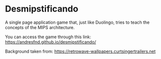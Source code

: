 # Desmipstificando
A single page application game that, just like Duolingo, tries to teach the concepts of the MIPS architecture.

You can access the game through this link:
https://andresfnd.github.io/desmipstificando/

Background taken from:
https://retrowave-wallpapers.curtsingertrailers.net
